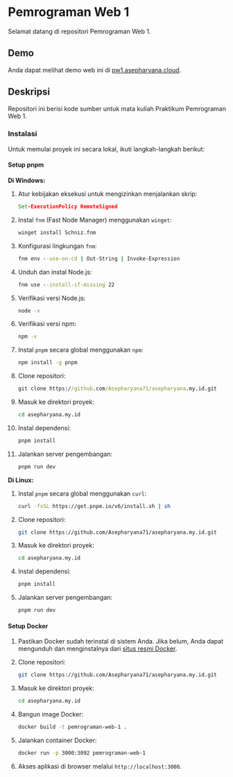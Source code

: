 # Pemrograman Web 1

Selamat datang di repositori Pemrograman Web 1.

## Demo

Anda dapat melihat demo web ini di [pw1.asepharyana.cloud](http://pw1.asepharyana.cloud).

## Deskripsi

Repositori ini berisi kode sumber untuk mata kuliah Praktikum Pemrograman Web 1. 

### Instalasi

Untuk memulai proyek ini secara lokal, ikuti langkah-langkah berikut:

#### Setup pnpm

**Di Windows:**

1. Atur kebijakan eksekusi untuk mengizinkan menjalankan skrip:

    ```cmd
    Set-ExecutionPolicy RemoteSigned
    ```

2. Instal `fnm` (Fast Node Manager) menggunakan `winget`:

    ```cmd
    winget install Schniz.fnm
    ```

3. Konfigurasi lingkungan `fnm`:

    ```cmd
    fnm env --use-on-cd | Out-String | Invoke-Expression
    ```

4. Unduh dan instal Node.js:

    ```cmd
    fnm use --install-if-missing 22
    ```

5. Verifikasi versi Node.js:

    ```cmd
    node -v 
    ```

6. Verifikasi versi npm:

    ```cmd
    npm -v 
    ```

7. Instal `pnpm` secara global menggunakan `npm`:

    ```cmd
    npm install -g pnpm
    ```

8. Clone repositori:

    ```cmd
    git clone https://github.com/Asepharyana71/asepharyana.my.id.git
    ```

9. Masuk ke direktori proyek:

    ```cmd
    cd asepharyana.my.id
    ```

10. Instal dependensi:

    ```cmd
    pnpm install
    ```

11. Jalankan server pengembangan:

    ```cmd
    pnpm run dev
    ```

**Di Linux:**

1. Instal `pnpm` secara global menggunakan `curl`:

    ```bash
    curl -fsSL https://get.pnpm.io/v6/install.sh | sh
    ```

2. Clone repositori:

    ```bash
    git clone https://github.com/Asepharyana71/asepharyana.my.id.git
    ```

3. Masuk ke direktori proyek:

    ```bash
    cd asepharyana.my.id
    ```

4. Instal dependensi:

    ```bash
    pnpm install
    ```

5. Jalankan server pengembangan:

    ```bash
    pnpm run dev
    ```

#### Setup Docker

1. Pastikan Docker sudah terinstal di sistem Anda. Jika belum, Anda dapat mengunduh dan menginstalnya dari [situs resmi Docker](https://www.docker.com/get-started).

2. Clone repositori:

    ```bash
    git clone https://github.com/Asepharyana71/asepharyana.my.id.git
    ```

3. Masuk ke direktori proyek:

    ```bash
    cd asepharyana.my.id
    ```

4. Bangun image Docker:

    ```bash
    docker build -t pemrograman-web-1 .
    ```

5. Jalankan container Docker:

    ```bash
    docker run -p 3000:3092 pemrograman-web-1
    ```

6. Akses aplikasi di browser melalui `http://localhost:3000`.

